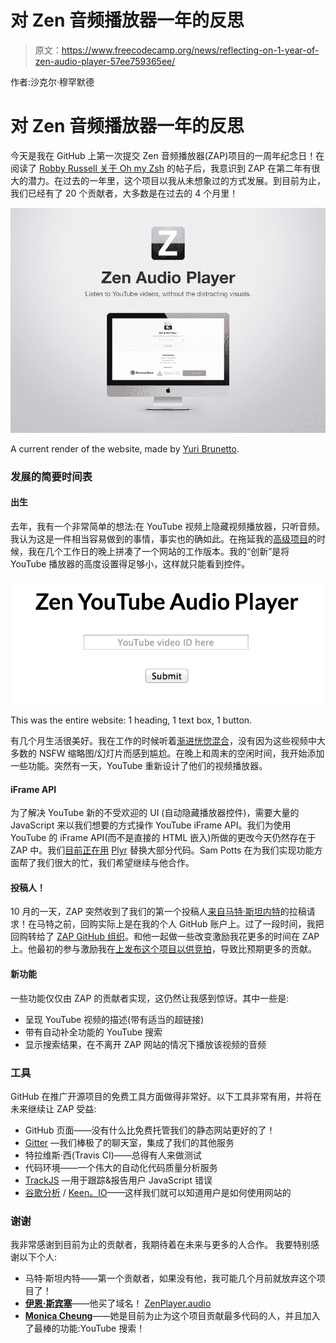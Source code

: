 # 对 Zen 音频播放器一年的反思

> 原文：<https://www.freecodecamp.org/news/reflecting-on-1-year-of-zen-audio-player-57ee759365ee/>

作者:沙克尔·穆罕默德

# 对 Zen 音频播放器一年的反思

今天是我在 GitHub 上第一次提交 Zen 音频播放器(ZAP)项目的一周年纪念日！在阅读了 [Robby Russell 关于 Oh my Zsh](https://medium.com/@robbyrussell/d-oh-my-zsh-af99ca54212c) 的帖子后，我意识到 ZAP 在第二年有很大的潜力。在过去的一年里，这个项目以我从未想象过的方式发展。到目前为止，我们已经有了 20 个贡献者，大多数是在过去的 4 个月里！

![1*0Um-aajCPexvEbOI-sot8A](img/d8ad28f31a522497985d220eb474bcc3.png)

A current render of the website, made by [Yuri Brunetto](https://github.com/YuriBrunetto).

### 发展的简要时间表

#### 出生

去年，我有一个非常简单的想法:在 YouTube 视频上隐藏视频播放器，只听音频。我认为这是一件相当容易做到的事情，事实也的确如此。在拖延我的[高级项目](https://medium.com/@_shakeel/hacker-s-first-logo-designing-in-powerpoint-7eeeb6925097)的时候，我在几个工作日的晚上拼凑了一个网站的工作版本。我的“创新”是将 YouTube 播放器的高度设置得足够小，这样就只能看到控件。

![1*UAYPDlzIEZN0BUAv0UTRSQ](img/40c9c1af9730d5a6ebc0441c41614882.png)

This was the entire website: 1 heading, 1 text box, 1 button.

有几个月生活很美好。我在工作的时候听着[渐进恍惚混合](https://www.youtube.com/results?search_query=progressive+trance)，没有因为这些视频中大多数的 NSFW 缩略图/幻灯片而感到尴尬。在晚上和周末的空闲时间，我开始添加一些功能。突然有一天，YouTube 重新设计了他们的视频播放器。

#### iFrame API

为了解决 YouTube 新的不受欢迎的 UI (自动隐藏播放器控件)，需要大量的 JavaScript 来以我们想要的方式操作 YouTube iFrame API。我们为使用 YouTube 的 iFrame API(而不是直接的 HTML 嵌入)所做的更改今天仍然存在于 ZAP 中。我们[目前正在用](https://github.com/zen-audio-player/zen-audio-player.github.io/pull/153) [Plyr](https://plyr.io/) 替换大部分代码。Sam Potts 在为我们实现功能方面帮了我们很大的忙，我们希望继续与他合作。

#### 投稿人！

10 月的一天，ZAP 突然收到了我们的第一个投稿人[来自](https://github.com/zen-audio-player/zen-audio-player.github.io/pull/40)[马特·斯坦内特](https://github.com/BeigeBadger)的拉稿请求！在马特之前，回购实际上是在我的个人 GitHub 账户上。过了一段时间，我把回购转给了 [ZAP GitHub 组织](https://github.com/zen-audio-player)。和他一起做一些改变激励我花更多的时间在 ZAP 上。他最初的参与激励我在[上发布这个项目以供竞拍](http://up-for-grabs.net/)，导致比预期更多的贡献。

#### 新功能

一些功能仅仅由 ZAP 的贡献者实现，这仍然让我感到惊讶。其中一些是:

*   呈现 YouTube 视频的描述(带有适当的超链接)
*   带有自动补全功能的 YouTube 搜索
*   显示搜索结果，在不离开 ZAP 网站的情况下播放该视频的音频

### 工具

GitHub 在推广开源项目的免费工具方面做得非常好。以下工具非常有用，并将在未来继续让 ZAP 受益:

*   GitHub 页面——没有什么比免费托管我们的静态网站更好的了！
*   [Gitter](https://gitter.im/zen-audio-player/zen-audio-player.github.io) —我们棒极了的聊天室，集成了我们的其他服务
*   特拉维斯·西(Travis CI)——总得有人来做测试
*   代码环境——一个伟大的自动化代码质量分析服务
*   [TrackJS](https://trackjs.com/) —用于跟踪&报告用户 JavaScript 错误
*   [谷歌分析](http://www.google.com/analytics/) / [Keen。IO](https://keen.io/)——这样我们就可以知道用户是如何使用网站的

### 谢谢

我非常感谢到目前为止的贡献者，我期待着在未来与更多的人合作。
我要特别感谢以下个人:

*   马特·斯坦内特——第一个贡献者，如果没有他，我可能几个月前就放弃这个项目了！
*   [**伊恩·斯宾塞**](https://github.com/ecnepsnai)——他买了域名！ [ZenPlayer.audio](https://zenplayer.audio/)
*   [**Monica Cheung**](https://github.com/monicacheung)——她是目前为止为这个项目贡献最多代码的人，并且加入了最棒的功能:YouTube 搜索！